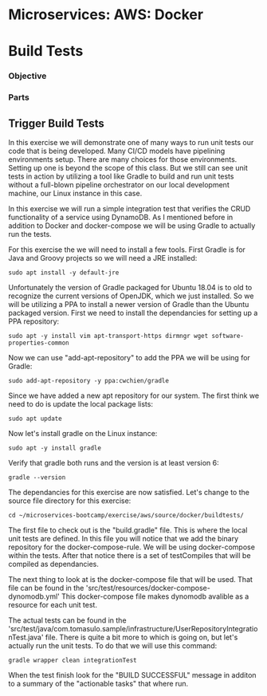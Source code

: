 # Microservices: AWS: Docker
# Build Tests

### Objective



### Parts



## Trigger Build Tests

In this exercise we will demonstrate one of many ways to run unit tests our code that is being developed.  Many CI/CD models have pipelining environments setup.  There are many choices for those environments. Setting up one is beyond the scope of this class.  But we still can see unit tests in action by utilizing a tool like Gradle to build and run unit tests without a full-blown pipeline orchestrator on our local development machine, our Linux instance in this case.

In this exercise we will run a simple integration test that verifies the CRUD functionality of a service using DynamoDB. As I mentioned before in addition to Docker and docker-compose we will be using Gradle to actually run the tests.

For this exercise the we will need to install a few tools.  First Gradle is for Java and Groovy projects so we will need a JRE installed:

~~~shell
sudo apt install -y default-jre
~~~

Unfortunately the version of Gradle packaged for Ubuntu 18.04 is to old to recognize the current versions of OpenJDK, which we just installed.  So we will be utilizing a PPA to install a newer version of Gradle than the Ubuntu packaged version.  First we need to install the dependancies for setting up a PPA repository:

~~~shell
sudo apt -y install vim apt-transport-https dirmngr wget software-properties-common
~~~

Now we can use "add-apt-repository" to add the PPA we will be using for Gradle:

~~~shell
sudo add-apt-repository -y ppa:cwchien/gradle
~~~

Since we have added a new apt repository for our system.  The first think we need to do is update the local package lists:

~~~shell
sudo apt update
~~~

Now let's install gradle on the Linux instance:

~~~shell
sudo apt -y install gradle
~~~

Verify that gradle both runs and the version is at least version 6:

~~~shell
gradle --version
~~~

The dependancies for this exercise are now satisfied.  Let's change to the source file directory for this exercise:

~~~shell
cd ~/microservices-bootcamp/exercise/aws/source/docker/buildtests/
~~~

The first file to check out is the "build.gradle" file. This is where the local unit tests are defined. In this file you will notice that we add the binary repository for the docker-compose-rule. We will be using docker-compose within the tests. After that notice there is a set of testCompiles that will be compiled as dependancies.

The next thing to look at is the docker-compose file that will be used.  That file can be found in the 'src/test/resources/docker-compose-dynomodb.yml'  This docker-compose file makes dynomodb avalible as a resource for each unit test.

The actual tests can be found in the 'src/test/java/com.tomasulo.sample/infrastructure/UserRepositoryIntegrationTest.java' file.  There is quite a bit more to which is going on, but let's actually run the unit tests.  To do that we will use this command:

~~~shell
gradle wrapper clean integrationTest
~~~

When the test finish look for the "BUILD SUCCESSFUL" message in additon to a summary of the "actionable tasks" that where run.
